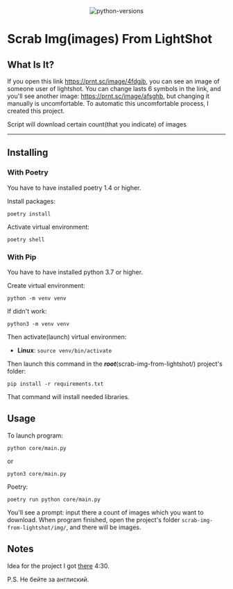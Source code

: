 <div align="center">
    <img src="https://img.shields.io/pypi/pyversions/requests" alt="python-versions">
</div>

# Scrab Img(images) From LightShot

## What Is It?
If you open this link https://prnt.sc/image/4fdgjb, you can see an image of someone user of lightshot.
You can change lasts 6 symbols in the link, and you'll see another image: https://prnt.sc/image/afsghb,
but changing it manually is uncomfortable. To automatic this uncomfortable process, I created this project.

Script will download certain count(that you indicate) of images
___

## Installing

### With Poetry
You have to have installed poetry 1.4 or higher.

Install packages:
```
poetry install
```

Activate virtual environment:
```
poetry shell
```

### With Pip
You have to have installed python 3.7 or higher. 

Create virtual environment: 
```
python -m venv venv 
```
If didn't work:
```
python3 -m venv venv 
```

Then activate(launch) virtual environmen: 
- **Linux**: `source venv/bin/activate`

Then launch this command in the ***root***(scrab-img-from-lightshot/) project's folder:
```
pip install -r requirements.txt
```
That command will install needed libraries.


## Usage
To launch program: 
```
python core/main.py
```
or
```
pyton3 core/main.py
```

Poetry:
```
poetry run python core/main.py
```

You'll see a prompt: input there a count of images which you want to download.
When program finished, open the project's folder `scrab-img-from-lightshot/img/`, and there will be images.

## Notes
Idea for the project I got [there](https://www.youtube.com/watch?v=OUki27mlwOw) 4:30.

P.S. Не бейте за англиский.